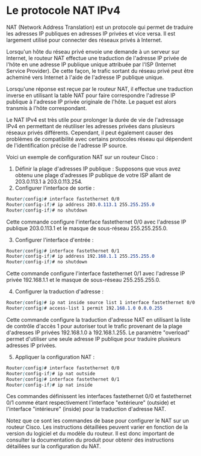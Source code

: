 # Le protocole NAT IPv4

NAT (Network Address Translation) est un protocole qui permet de traduire les adresses IP publiques en adresses IP privées et vice versa. Il est largement utilisé pour connecter des réseaux privés à Internet.

Lorsqu'un hôte du réseau privé envoie une demande à un serveur sur Internet, le routeur NAT effectue une traduction de l'adresse IP privée de l'hôte en une adresse IP publique unique attribuée par l'ISP (Internet Service Provider). De cette façon, le trafic sortant du réseau privé peut être acheminé vers Internet à l'aide de l'adresse IP publique unique.

Lorsqu'une réponse est reçue par le routeur NAT, il effectue une traduction inverse en utilisant la table NAT pour faire correspondre l'adresse IP publique à l'adresse IP privée originale de l'hôte. Le paquet est alors transmis à l'hôte correspondant.

Le NAT IPv4 est très utile pour prolonger la durée de vie de l'adressage IPv4 en permettant de réutiliser les adresses privées dans plusieurs réseaux privés différents. Cependant, il peut également causer des problèmes de compatibilité avec certains protocoles réseau qui dépendent de l'identification précise de l'adresse IP source.

Voici un exemple de configuration NAT sur un routeur Cisco :

1. Définir la plage d'adresses IP publique : Supposons que vous avez obtenu une plage d'adresses IP publique de votre ISP allant de 203.0.113.1 à 203.0.113.254.
2. Configurer l'interface de sortie :

```scss
Router(config)# interface fastethernet 0/0
Router(config-if)# ip address 203.0.113.1 255.255.255.0
Router(config-if)# no shutdown
```

Cette commande configure l'interface fastethernet 0/0 avec l'adresse IP publique 203.0.113.1 et le masque de sous-réseau 255.255.255.0.

3. Configurer l'interface d'entrée :

```scss
Router(config)# interface fastethernet 0/1
Router(config-if)# ip address 192.168.1.1 255.255.255.0
Router(config-if)# no shutdown
```

Cette commande configure l'interface fastethernet 0/1 avec l'adresse IP privée 192.168.1.1 et le masque de sous-réseau 255.255.255.0.

4. Configurer la traduction d'adresse :

```scss
Router(config)# ip nat inside source list 1 interface fastethernet 0/0 overload
Router(config)# access-list 1 permit 192.168.1.0 0.0.0.255
```

Cette commande configure la traduction d'adresse NAT en utilisant la liste de contrôle d'accès 1 pour autoriser tout le trafic provenant de la plage d'adresses IP privées 192.168.1.0 à 192.168.1.255. Le paramètre "overload" permet d'utiliser une seule adresse IP publique pour traduire plusieurs adresses IP privées.

5. Appliquer la configuration NAT :

```scss
Router(config)# interface fastethernet 0/0
Router(config-if)# ip nat outside
Router(config)# interface fastethernet 0/1
Router(config-if)# ip nat inside
```

Ces commandes définissent les interfaces fastethernet 0/0 et fastethernet 0/1 comme étant respectivement l'interface "extérieure" (outside) et l'interface "intérieure" (inside) pour la traduction d'adresse NAT.

Notez que ce sont les commandes de base pour configurer le NAT sur un routeur Cisco. Les instructions détaillées peuvent varier en fonction de la version du logiciel et du modèle du routeur. Il est donc important de consulter la documentation du produit pour obtenir des instructions détaillées sur la configuration du NAT.
